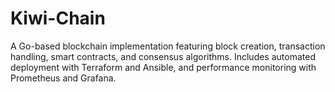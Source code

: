 # Kiwi-Chain
 A Go-based blockchain implementation featuring block creation, transaction handling, smart contracts, and consensus algorithms. Includes automated deployment with Terraform and Ansible, and performance monitoring with Prometheus and Grafana.
